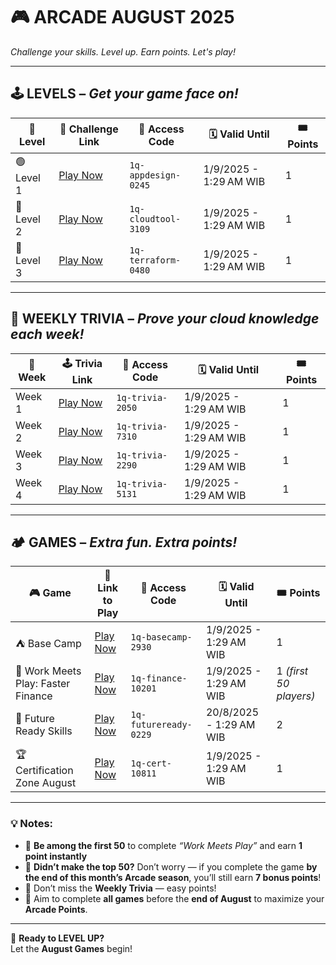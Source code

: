 # 🎮 **ARCADE AUGUST 2025**  
_Challenge your skills. Level up. Earn points. Let's play!_

---

## 🕹️ **LEVELS** – _Get your game face on!_

| 🧩 Level   | 🎯 Challenge Link                                                   | 🔐 Access Code         | 🗓️ Valid Until      | 🎟️ Points |
|-----------|----------------------------------------------------------------------|------------------------|---------------------|------------|
| 🟢 Level 1 | [Play Now](https://www.cloudskillsboost.google/games/6394)          | `1q-appdesign-0245`    | 1/9/2025 - 1:29 AM WIB  | 1          |
| 🔵 Level 2 | [Play Now](https://www.cloudskillsboost.google/games/6395)          | `1q-cloudtool-3109` | 1/9/2025 - 1:29 AM WIB   | 1          |
| 🔴 Level 3 | [Play Now](https://www.cloudskillsboost.google/games/6396)          | `1q-terraform-0480`     | 1/9/2025 - 1:29 AM WIB   | 1          |

---

## 🧠 **WEEKLY TRIVIA** – _Prove your cloud knowledge each week!_

| 📅 Week   | 🕹️ Trivia Link                                                    | 🔐 Access Code         | 🗓️ Valid Until    | 🎟️ Points |
|----------|--------------------------------------------------------------------|------------------------|-------------------|------------|
| Week 1   | [Play Now](https://www.cloudskillsboost.google/games/6397)       | `1q-trivia-2050`      | 1/9/2025 - 1:29 AM WIB    | 1          |
| Week 2   | [Play Now](https://www.cloudskillsboost.google/games/6398)       | `1q-trivia-7310`      | 1/9/2025 - 1:29 AM WIB   | 1          |
| Week 3   | [Play Now](https://www.cloudskillsboost.google/games/6399)       | `1q-trivia-2290`      | 1/9/2025 - 1:29 AM WIB   | 1          |
| Week 4   | [Play Now](https://www.cloudskillsboost.google/games/6400)       | `1q-trivia-5131`      | 1/9/2025 - 1:29 AM WIB   | 1          |

---

## 🏕️ **GAMES** – _Extra fun. Extra points!_

| 🎮 Game                                   | 🚀 Link to Play                                              | 🔐 Access Code           | 🗓️ Valid Until    | 🎟️ Points |
|------------------------------------------|--------------------------------------------------------------|--------------------------|-------------------|------------|
| ⛺ Base Camp                              | [Play Now](https://www.cloudskillsboost.google/games/6393)  | `1q-basecamp-2930`      | 1/9/2025 - 1:29 AM WIB   | 1          |
| 💼 Work Meets Play: Faster Finance | [Play Now](https://www.cloudskillsboost.google/games/6434)  | `1q-finance-10201`      | 1/9/2025 - 1:29 AM WIB   | 1 *(first 50 players)*    |
| 👾 Future Ready Skills                   | [Play Now](https://www.cloudskillsboost.google/games/6415)   | `1q-futureready-0229`      | 20/8/2025 - 1:29 AM WIB   | 2          |
| 🏆 Certification Zone August             | [Play Now](https://www.cloudskillsboost.google/games/6435)  | `1q-cert-10811`          | 1/9/2025 - 1:29 AM WIB   | 1          |

---

### 💡 Notes:
- 🥇 **Be among the first 50** to complete *“Work Meets Play”* and earn **1 point instantly**  
- 🎯 **Didn’t make the top 50?** Don’t worry — if you complete the game **by the end of this month’s Arcade season**, you’ll still earn **7 bonus points**!
- 📅 Don’t miss the **Weekly Trivia** — easy points!
- 🚀 Aim to complete **all games** before the **end of August** to maximize your **Arcade Points**.

---

🎯 **Ready to LEVEL UP?**  
Let the **August Games** begin!
